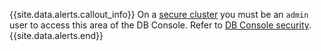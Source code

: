 {{site.data.alerts.callout_info}}
On a [secure cluster](secure-a-cluster.html) you must be an `admin` user to access this area of the DB Console. Refer to [DB Console security](ui-overview.html#db-console-access).
{{site.data.alerts.end}}
